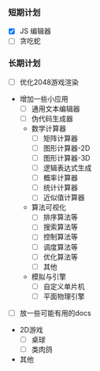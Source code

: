 ### 短期计划
- [x] JS 编辑器
- [ ] 贪吃蛇
### 长期计划
- [ ] 优化2048游戏渲染
- 增加一些小应用
    - [ ] 通用文本编辑器
    - [ ] 伪代码生成器
    - 数学计算器
        - [ ] 矩阵计算器
        - [ ] 图形计算器-2D
        - [ ] 图形计算器-3D
        - [ ] 逻辑表达式生成
        - [ ] 概率计算器
        - [ ] 统计计算器
        - [ ] 近似值计算器
    - 算法可视化
        - [ ] 排序算法等
        - [ ] 搜索算法等
        - [ ] 控制算法等
        - [ ] 调度算法等
        - [ ] 优化算法等
        - [ ] 其他
    - 模拟与引擎
        - [ ] 自定义单片机
        - [ ] 平面物理引擎
- [ ] 放一些可能有用的docs
- 2D游戏
    - [ ] 桌球
    - [ ] 类肉鸽
- 其他
      
